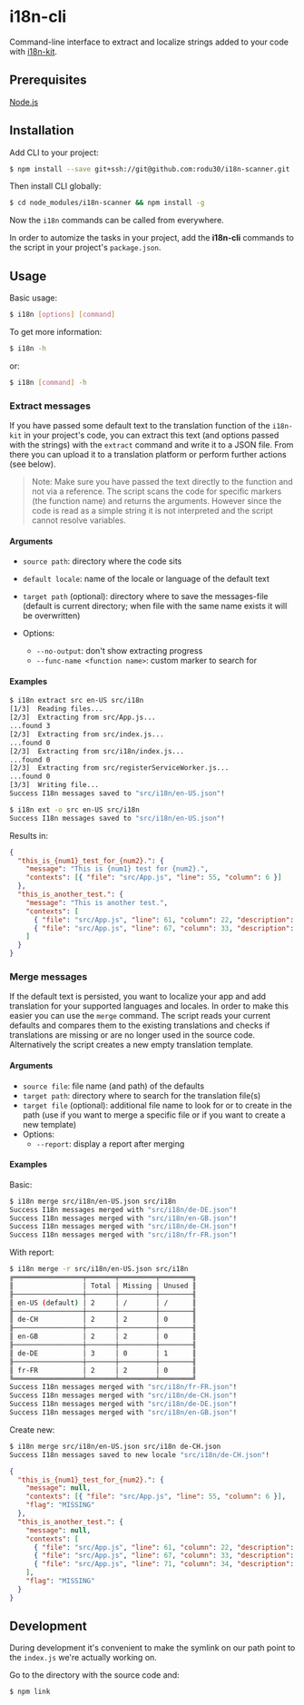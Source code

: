# i18n-cli

Command-line interface to extract and localize strings added to your code with
[i18n-kit](https://github.com/rodu30/i18n-kit/).

## Prerequisites

[Node.js](https://nodejs.org/en/)

## Installation

Add CLI to your project:

```bash
$ npm install --save git+ssh://git@github.com:rodu30/i18n-scanner.git
```

Then install CLI globally:

```bash
$ cd node_modules/i18n-scanner && npm install -g
```

Now the `i18n` commands can be called from everywhere.

In order to automize the tasks in your project, add the **i18n-cli** commands to the script in your
project's `package.json`.

## Usage

Basic usage:

```bash
$ i18n [options] [command]
```

To get more information:

```bash
$ i18n -h
```

or:

```bash
$ i18n [command] -h
```

### Extract messages

If you have passed some default text to the translation function of the `i18n-kit` in your project's
code, you can extract this text (and options passed with the strings) with the `extract` command and
write it to a JSON file. From there you can upload it to a translation platform or perform further
actions (see below).

> Note: Make sure you have passed the text directly to the function and not via a reference. The
> script scans the code for specific markers (the function name) and returns the arguments. However
> since the code is read as a simple string it is not interpreted and the script cannot resolve
> variables.

#### Arguments

* `source path`: directory where the code sits
* `default locale`: name of the locale or language of the default text
* `target path` (optional): directory where to save the messages-file (default is current directory;
  when file with the same name exists it will be overwritten)
* Options:

  * `--no-output`: don't show extracting progress
  * `--func-name <function name>`: custom marker to search for

#### Examples

```bash
$ i18n extract src en-US src/i18n
[1/3]  Reading files...
[2/3]  Extracting from src/App.js...
...found 3
[2/3]  Extracting from src/index.js...
...found 0
[2/3]  Extracting from src/i18n/index.js...
...found 0
[2/3]  Extracting from src/registerServiceWorker.js...
...found 0
[3/3]  Writing file...
Success I18n messages saved to "src/i18n/en-US.json"!
```

```bash
$ i18n ext -o src en-US src/i18n
Success I18n messages saved to "src/i18n/en-US.json"!
```

Results in:

```json
{
  "this_is_{num1}_test_for_{num2}.": {
    "message": "This is {num1} test for {num2}.",
    "contexts": [{ "file": "src/App.js", "line": 55, "column": 6 }]
  },
  "this_is_another_test.": {
    "message": "This is another test.",
    "contexts": [
      { "file": "src/App.js", "line": 61, "column": 22, "description": "foo" },
      { "file": "src/App.js", "line": 67, "column": 33, "description": "bar" }
    ]
  }
}
```

### Merge messages

If the default text is persisted, you want to localize your app and add translation for your
supported languages and locales. In order to make this easier you can use the `merge` command. The
script reads your current defaults and compares them to the existing translations and checks if
translations are missing or are no longer used in the source code. Alternatively the script creates
a new empty translation template.

#### Arguments

* `source file`: file name (and path) of the defaults
* `target path`: directory where to search for the translation file(s)
* `target file` (optional): additional file name to look for or to create in the path (use if you
  want to merge a specific file or if you want to create a new template)
* Options:
  * `--report`: display a report after merging

#### Examples

Basic:

```bash
$ i18n merge src/i18n/en-US.json src/i18n
Success I18n messages merged with "src/i18n/de-DE.json"!
Success I18n messages merged with "src/i18n/en-GB.json"!
Success I18n messages merged with "src/i18n/de-CH.json"!
Success I18n messages merged with "src/i18n/fr-FR.json"!
```

With report:

```bash
$ i18n merge -r src/i18n/en-US.json src/i18n
╔═════════════════╤═══════╤═════════╤════════╗
║                 │ Total │ Missing │ Unused ║
╟─────────────────┼───────┼─────────┼────────╢
║ en-US (default) │ 2     │ /       │ /      ║
╟─────────────────┼───────┼─────────┼────────╢
║ de-CH           │ 2     │ 2       │ 0      ║
╟─────────────────┼───────┼─────────┼────────╢
║ en-GB           │ 2     │ 2       │ 0      ║
╟─────────────────┼───────┼─────────┼────────╢
║ de-DE           │ 3     │ 0       │ 1      ║
╟─────────────────┼───────┼─────────┼────────╢
║ fr-FR           │ 2     │ 2       │ 0      ║
╚═════════════════╧═══════╧═════════╧════════╝
Success I18n messages merged with "src/i18n/fr-FR.json"!
Success I18n messages merged with "src/i18n/de-CH.json"!
Success I18n messages merged with "src/i18n/de-DE.json"!
Success I18n messages merged with "src/i18n/en-GB.json"!
```

Create new:

```bash
$ i18n merge src/i18n/en-US.json src/i18n de-CH.json
Success I18n messages saved to new locale "src/i18n/de-CH.json"!
```

```json
{
  "this_is_{num1}_test_for_{num2}.": {
    "message": null,
    "contexts": [{ "file": "src/App.js", "line": 55, "column": 6 }],
    "flag": "MISSING"
  },
  "this_is_another_test.": {
    "message": null,
    "contexts": [
      { "file": "src/App.js", "line": 61, "column": 22, "description": "foo" },
      { "file": "src/App.js", "line": 67, "column": 33, "description": "bar" },
      { "file": "src/App.js", "line": 71, "column": 34, "description": "bar" }
    ],
    "flag": "MISSING"
  }
}
```

## Development

During development it's convenient to make the symlink on our path point to the `index.js` we're
actually working on.

Go to the directory with the source code and:

```bash
$ npm link
```
